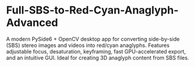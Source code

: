 # Full-SBS-to-Red-Cyan-Anaglyph-Advanced
A modern PySide6 + OpenCV desktop app for converting side-by-side (SBS) stereo images and videos into red/cyan anaglyphs. Features adjustable focus, desaturation, keyframing, fast GPU-accelerated export, and an intuitive GUI. Ideal for creating 3D anaglyph content from SBS files.
